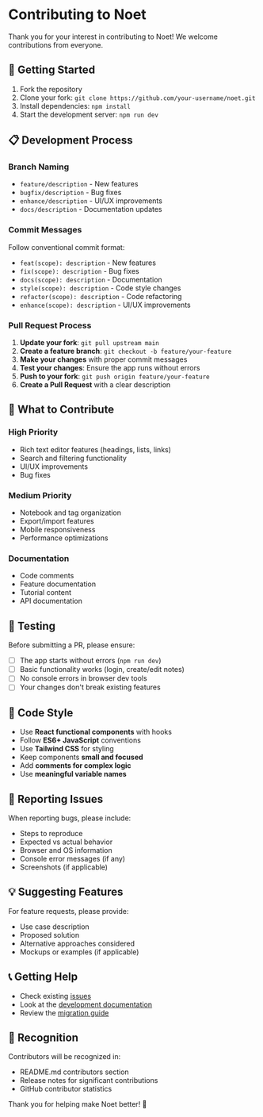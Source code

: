 # Contributing to Noet

Thank you for your interest in contributing to Noet! We welcome contributions from everyone.

## 🚀 Getting Started

1. Fork the repository
2. Clone your fork: `git clone https://github.com/your-username/noet.git`
3. Install dependencies: `npm install`
4. Start the development server: `npm run dev`

## 📋 Development Process

### Branch Naming
- `feature/description` - New features
- `bugfix/description` - Bug fixes
- `enhance/description` - UI/UX improvements
- `docs/description` - Documentation updates

### Commit Messages
Follow conventional commit format:
- `feat(scope): description` - New features
- `fix(scope): description` - Bug fixes
- `docs(scope): description` - Documentation
- `style(scope): description` - Code style changes
- `refactor(scope): description` - Code refactoring
- `enhance(scope): description` - UI/UX improvements

### Pull Request Process

1. **Update your fork**: `git pull upstream main`
2. **Create a feature branch**: `git checkout -b feature/your-feature`
3. **Make your changes** with proper commit messages
4. **Test your changes**: Ensure the app runs without errors
5. **Push to your fork**: `git push origin feature/your-feature`
6. **Create a Pull Request** with a clear description

## 🎯 What to Contribute

### High Priority
- Rich text editor features (headings, lists, links)
- Search and filtering functionality
- UI/UX improvements
- Bug fixes

### Medium Priority
- Notebook and tag organization
- Export/import features
- Mobile responsiveness
- Performance optimizations

### Documentation
- Code comments
- Feature documentation
- Tutorial content
- API documentation

## 🧪 Testing

Before submitting a PR, please ensure:
- [ ] The app starts without errors (`npm run dev`)
- [ ] Basic functionality works (login, create/edit notes)
- [ ] No console errors in browser dev tools
- [ ] Your changes don't break existing features

## 📐 Code Style

- Use **React functional components** with hooks
- Follow **ES6+ JavaScript** conventions
- Use **Tailwind CSS** for styling
- Keep components **small and focused**
- Add **comments for complex logic**
- Use **meaningful variable names**

## 🐛 Reporting Issues

When reporting bugs, please include:
- Steps to reproduce
- Expected vs actual behavior
- Browser and OS information
- Console error messages (if any)
- Screenshots (if applicable)

## 💡 Suggesting Features

For feature requests, please provide:
- Use case description
- Proposed solution
- Alternative approaches considered
- Mockups or examples (if applicable)

## 📞 Getting Help

- Check existing [issues](https://github.com/SamGallant/noet/issues)
- Look at the [development documentation](DEVELOPMENT.md)
- Review the [migration guide](SLATE_MIGRATION_README.md)

## 🙏 Recognition

Contributors will be recognized in:
- README.md contributors section
- Release notes for significant contributions
- GitHub contributor statistics

Thank you for helping make Noet better! 🎉
